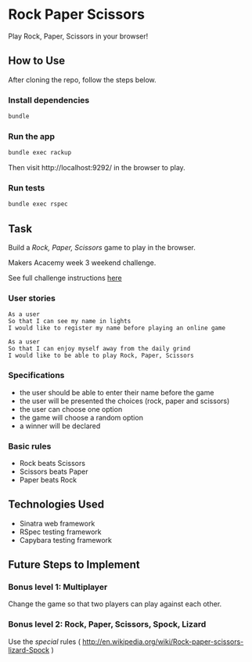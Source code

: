 # Rock Paper Scissors

Play Rock, Paper, Scissors in your browser!

## How to Use

After cloning the repo, follow the steps below.

### Install dependencies

```sh
bundle
```

### Run the app

```sh
bundle exec rackup
```

Then visit http://localhost:9292/ in the browser to play.

### Run tests

```sh
bundle exec rspec
```

## Task

Build a _Rock, Paper, Scissors_ game to play in the browser.

Makers Acacemy week 3 weekend challenge.

See full challenge instructions [here](https://github.com/makersacademy/rps-challenge)

### User stories

```
As a user
So that I can see my name in lights
I would like to register my name before playing an online game

As a user
So that I can enjoy myself away from the daily grind
I would like to be able to play Rock, Paper, Scissors
```

### Specifications

- the user should be able to enter their name before the game
- the user will be presented the choices (rock, paper and scissors)
- the user can choose one option
- the game will choose a random option
- a winner will be declared

### Basic rules

- Rock beats Scissors
- Scissors beats Paper
- Paper beats Rock

## Technologies Used

- Sinatra web framework
- RSpec testing framework
- Capybara testing framework

## Future Steps to Implement

### Bonus level 1: Multiplayer

Change the game so that two players can play against each other.

### Bonus level 2: Rock, Paper, Scissors, Spock, Lizard

Use the _special_ rules ( http://en.wikipedia.org/wiki/Rock-paper-scissors-lizard-Spock )
